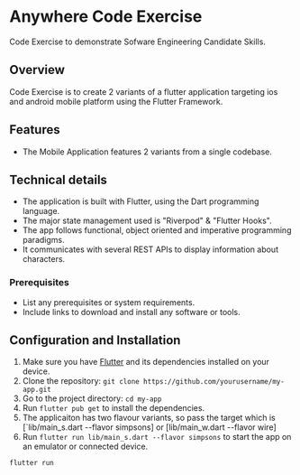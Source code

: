 # Anywhere Code Exercise

Code Exercise to demonstrate Sofware Engineering Candidate Skills.


## Overview

Code Exercise is to create 2 variants of a flutter application targeting ios and android mobile platform using the 
Flutter Framework.

## Features

- The Mobile Application features 2 variants from a single codebase.


## Technical details
- The application is built with Flutter, using the Dart programming language.
- The major state management used is "Riverpod" & "Flutter Hooks".
- The app follows functional, object oriented and imperative programming paradigms.
- It communicates with several REST APIs to display information about characters.


### Prerequisites

- List any prerequisites or system requirements.
- Include links to download and install any software or tools.


## Configuration and Installation
1. Make sure you have [Flutter](https://flutter.dev/docs/get-started/install) and its dependencies installed on your device.
2. Clone the repository: `git clone https://github.com/yourusername/my-app.git`
3. Go to the project directory: `cd my-app`
4. Run `flutter pub get` to install the dependencies.
5. The applicaiton has two flavour variants, so pass the target which is [`lib/main_s.dart --flavor simpsons] or [lib/main_w.dart --flavor wire]
5. Run `flutter run lib/main_s.dart --flavor simpsons` to start the app on an emulator or connected device.



```bash
flutter run
